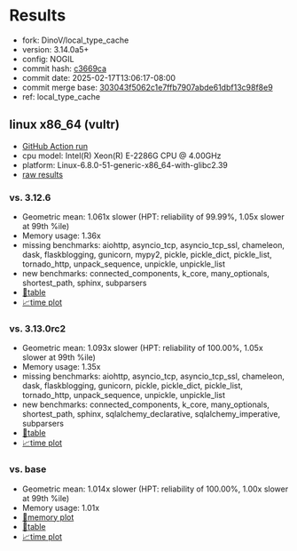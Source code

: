 # Results

- fork: DinoV/local_type_cache
- version: 3.14.0a5+
- config: NOGIL
- commit hash: [c3669ca](https://github.com/DinoV/cpython/commit/c3669ca)
- commit date: 2025-02-17T13:06:17-08:00
- commit merge base: [303043f5062c1e7ffb7907abde61dbf13c98f8e9](https://github.com/python/cpython/commit/303043f5062c1e7ffb7907abde61dbf13c98f8e9)
- ref: local_type_cache

## linux x86_64 (vultr)

- [GitHub Action run](https://github.com/facebookexperimental/free-threading-benchmarking/actions/runs/13380880358)
- cpu model: Intel(R) Xeon(R) E-2286G CPU @ 4.00GHz
- platform: Linux-6.8.0-51-generic-x86_64-with-glibc2.39
- [raw results](bm-20250217-vultr-x86_64-DinoV-local_type_cache-3.14.0a5%2B-c3669ca.json)

### vs. 3.12.6

- Geometric mean: 1.061x slower (HPT: reliability of 99.99%, 1.05x slower at 99th %ile)
- Memory usage: 1.36x
- missing benchmarks: aiohttp, asyncio_tcp, asyncio_tcp_ssl, chameleon, dask, flaskblogging, gunicorn, mypy2, pickle, pickle_dict, pickle_list, tornado_http, unpack_sequence, unpickle, unpickle_list
- new benchmarks: connected_components, k_core, many_optionals, shortest_path, sphinx, subparsers
- [📄table](bm-20250217-vultr-x86_64-DinoV-local_type_cache-3.14.0a5%2B-c3669ca-vs-3.12.6.md)
- [📈time plot](bm-20250217-vultr-x86_64-DinoV-local_type_cache-3.14.0a5%2B-c3669ca-vs-3.12.6.svg)

### vs. 3.13.0rc2

- Geometric mean: 1.093x slower (HPT: reliability of 100.00%, 1.05x slower at 99th %ile)
- Memory usage: 1.35x
- missing benchmarks: aiohttp, asyncio_tcp, asyncio_tcp_ssl, chameleon, dask, flaskblogging, gunicorn, pickle, pickle_dict, pickle_list, tornado_http, unpack_sequence, unpickle, unpickle_list
- new benchmarks: connected_components, k_core, many_optionals, shortest_path, sphinx, sqlalchemy_declarative, sqlalchemy_imperative, subparsers
- [📄table](bm-20250217-vultr-x86_64-DinoV-local_type_cache-3.14.0a5%2B-c3669ca-vs-3.13.0rc2.md)
- [📈time plot](bm-20250217-vultr-x86_64-DinoV-local_type_cache-3.14.0a5%2B-c3669ca-vs-3.13.0rc2.svg)

### vs. base

- Geometric mean: 1.014x slower (HPT: reliability of 100.00%, 1.00x slower at 99th %ile)
- Memory usage: 1.01x
- [🧠memory plot](bm-20250217-vultr-x86_64-DinoV-local_type_cache-3.14.0a5%2B-c3669ca-vs-base-mem.svg)
- [📄table](bm-20250217-vultr-x86_64-DinoV-local_type_cache-3.14.0a5%2B-c3669ca-vs-base.md)
- [📈time plot](bm-20250217-vultr-x86_64-DinoV-local_type_cache-3.14.0a5%2B-c3669ca-vs-base.svg)

